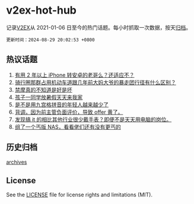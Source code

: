 # v2ex-hot-hub

 记录[V2EX](https://www.v2ex.com/)从 2021-01-06 日至今的热门话题。每小时抓取一次数据，按天[归档](archives)。

`更新时间：2024-08-29 20:02:53 +0800`

## 热议话题

1. [有用 2 年以上 iPhone 转安卓的老哥么？还适应不？](https://www.v2ex.com/t/1068629)
1. [骑行圈那群占用机动车道跟几年前大妈大爷的暴走团行径有什么区别？](https://www.v2ex.com/t/1068601)
1. [禁摩真的不知道是好是坏](https://www.v2ex.com/t/1068693)
1. [孩子一同学放暑假天天来我家](https://www.v2ex.com/t/1068639)
1. [是不是用九宫格拼音的年轻人越来越少了](https://www.v2ex.com/t/1068662)
1. [背调，因为前主管负面评价，导致 offer 黄了。](https://www.v2ex.com/t/1068726)
1. [发现搞 it 的相比其他行业很少戴手表？即便不是天天用电脑的岗位。](https://www.v2ex.com/t/1068596)
1. [组了一个丐版 NAS，看看佬们还有没有更丐的](https://www.v2ex.com/t/1068644)

## 历史归档

[archives](archives)

## License

See the [LICENSE](LICENSE) file for license rights and limitations (MIT).
